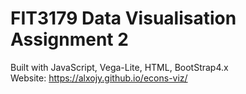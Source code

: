# FIT3179 Data Visualisation Assignment 2

Built with JavaScript, Vega-Lite, HTML, BootStrap4.x <br>
Website: https://alxojy.github.io/econs-viz/
